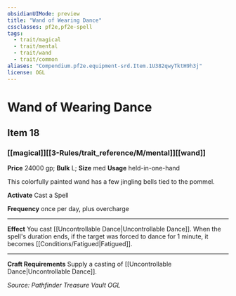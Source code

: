 ```yaml
---
obsidianUIMode: preview
title: "Wand of Wearing Dance"
cssclasses: pf2e,pf2e-spell
tags:
  - trait/magical
  - trait/mental
  - trait/wand
  - trait/common
aliases: "Compendium.pf2e.equipment-srd.Item.1U382qwyTktH9h3j"
license: OGL
---
```

# Wand of Wearing Dance
## Item 18
### [[magical]][[3-Rules/trait_reference/M/mental]][[wand]]


**Price** 24000 gp; 
**Bulk** L; **Size** med
**Usage** held-in-one-hand

This colorfully painted wand has a few jingling bells tied to the pommel.

**Activate** Cast a Spell

**Frequency** once per day, plus overcharge

* * *

**Effect** You cast [[Uncontrollable Dance|Uncontrollable Dance]]. When the spell's duration ends, if the target was forced to dance for 1 minute, it becomes [[Conditions/Fatigued|Fatigued]].

* * *

**Craft Requirements** Supply a casting of [[Uncontrollable Dance|Uncontrollable Dance]].

*Source: Pathfinder Treasure Vault*
*OGL*